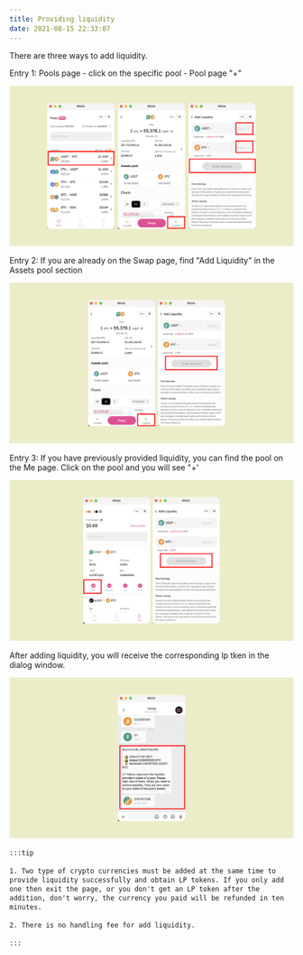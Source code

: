 ```yaml
---
title: Providing liquidity
date: 2021-08-15 22:33:07
---
```


There are three ways to add liquidity.

Entry 1: Pools page - click on the specific pool - Pool page "+"

![](../assets/add-liquidity-p1.png)

Entry 2: If you are already on the Swap page, find "Add Liquidity" in the Assets pool section

![](../assets/add-liquidity-p2.png)

Entry 3: If you have previously provided liquidity, you can find the pool on the Me page. Click on the pool and you will see "+'

![](../assets/add-liquidity-p3.png)

After adding liquidity, you will receive the corresponding lp tken in the dialog window.

![](../assets/add-liquidity-p4.png)

````mdx-code-block
:::tip

1. Two type of crypto currencies must be added at the same time to provide liquidity successfully and obtain LP tokens. If you only add one then exit the page, or you don't get an LP token after the addition, don't worry, the currency you paid will be refunded in ten minutes.

2. There is no handling fee for add liquidity.

:::
````
